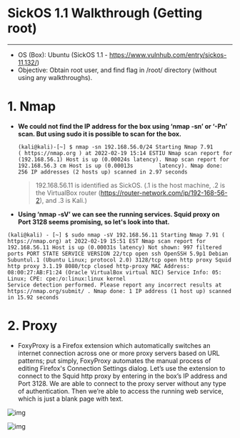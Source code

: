 # SickOS 1.1 Walkthrough (Getting root)
-----------------------------------------
- OS (Box): Ubuntu (SickOS 1.1 - https://www.vulnhub.com/entry/sickos-11,132/)
- Objective: Obtain root user, and find flag in /root/ directory (without using any walkthroughs).


# 1. Nmap
- **We could not find the IP address for the box using ‘nmap -sn’ or ‘-Pn’ scan. But using sudo it is possible to scan for the box.**
   ```
   (kali@kali)-[~] $ nmap -sn 192.168.56.0/24 Starting Nmap 7.91 
   ( https://nmap.org ) at 2022-02-19 15:14 ESTIU Nmap scan report for (192.168.56.1) Host is up (0.00024s latency). Nmap scan report for 192.168.56.3 cm Host is up (0.00013s        latency). Nmap done: 256 IP addresses (2 hosts up) scanned in 2.97 seconds
  ```
  > 192.168.56.11 is identified as SickOS. (.1 is the host machine, .2 is the VirtualBox router (https://router-network.com/ip/192-168-56-2), and .3 is Kali.)

- **Using ‘nmap -sV’ we can see the running services. Squid proxy on Port 3128 seems promising, so let's look into that.**

```
(kali@kali) - [~] $ sudo nmap -sV 192.168.56.11 Starting Nmap 7.91 ( https://nmap.org) at 2022-02-19 15:51 EST Nmap scan report for 192.168.56.11 Host is up (0.00031s latency) Not shown: 997 filtered ports PORT STATE SERVICE VERSION 22/tcp open ssh OpenSSH 5.9p1 Debian Subuntul.1 (Ubuntu Linux; protocol 2.0) 3128/tcp open http proxy Squid http proxy 3.1.19 8080/tcp closed http-proxy MAC Address: 08:00:27:AB:F1:24 (Oracle VirtualBox virtual NIC) Service Info: 05: Linux; CPE: cpe:/o:linux:linux kernel
Service detection performed. Please report any incorrect results at https://nmap.org/submit/ . Nmap done: 1 IP address (1 host up) scanned in 15.92 seconds
```
# 2. Proxy
- FoxyProxy is a Firefox extension which automatically switches an internet connection across one or more proxy servers based on URL patterns; put simply, FoxyProxy automates the manual process of editing Firefox's Connection Settings dialog.
Let’s use the extension to connect to the Squid http proxy by entering in the box’s IP address and Port 3128. We are able to connect to the proxy server without any type of authentication. Then we’re able to access the running web service, which is just a blank page with text.


![img](https://i.ibb.co/xMzxv0t/Screenshot-2.png)

![img](https://i.ibb.co/dM4qF3n/Screenshot-1.png)
